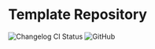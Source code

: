 # Template Repository

![Changelog CI Status](https://github.com/alex-held/template/workflows/auto-changelog/badge.svg)
![GitHub](https://img.shields.io/github/license/alex-held/template?style=flat-square)

